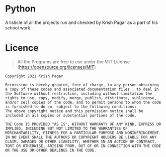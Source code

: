# Python
A listicle of all the projects run and checked by Krish Pagar as a part of his school work.

# Licence 
>All the Programs are free to use under the MIT License (https://opensource.org/licenses/MIT)
```
Copyright 2021 Krish Pagar

Permission is hereby granted, free of charge, to any person obtaining a copy of these codes and associated documentation files , to deal in the Software without restriction, including without limitation the rights to use, copy, modify, merge, publish, distribute, sublicense, and/or sell copies of the code, and to permit persons to whom the code is furnished to do so, subject to the following conditions:
The above copyright notice and this permission notice shall be included in all copies or substantial portions of the code.

THE Code IS PROVIDED "AS IS", WITHOUT WARRANTY OF ANY KIND, EXPRESS OR IMPLIED, INCLUDING BUT NOT LIMITED TO THE WARRANTIES OF MERCHANTABILITY, FITNESS FOR A PARTICULAR PURPOSE AND NONINFRINGEMENT. IN NO EVENT SHALL THE AUTHORS OR COPYRIGHT HOLDERS BE LIABLE FOR ANY CLAIM, DAMAGES OR OTHER LIABILITY, WHETHER IN AN ACTION OF CONTRACT, TORT OR OTHERWISE, ARISING FROM, OUT OF OR IN CONNECTION WITH THE CODE OR THE USE OR OTHER DEALINGS IN THE CODE.
```
